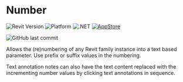 # Number
![Revit Version](https://img.shields.io/badge/Revit%20Version-2020_--_2023-blue.svg)
![Platform](https://img.shields.io/badge/Platform-Windows-blue.svg)
![.NET](https://img.shields.io/badge/.NET-4.8-blue.svg)
[![AppStore](https://img.shields.io/badge/Autodesk-AppStore-blue)](https://apps.autodesk.com/en/Publisher/PublisherHomepage?ID=200910140805021)

![GitHub last commit](https://img.shields.io/github/last-commit/russgreen/number)


Allows the (re)numbering of any Revit family instance into a text based parameter. Use prefix or suffix values in the numbering. 

Text annotation notes can also have the text content replaced with the incrementing number values by clicking text annotations in sequence.
